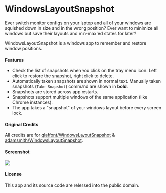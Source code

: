 # WindowsLayoutSnapshot

Ever switch monitor configs on your laptop and all of your windows are squished down in size and in the wrong position? Ever want to minimize all windows but save their layouts and min-max'ed states for later?

WindowsLayoutSnapshot is a windows app to remember and restore window positions.


#### Features
- Check the list of snapshots when you click on the tray menu icon. Left click to restore the snapshot, right click to delete.
- Automatically taken snapshots are shown in normal text. Manually taken snapshots (`Take Snapshot`) command are shown in **bold**.
- Snapshots are stored across app restarts.
- Snapshots support multiple windows of the same application (like Chrome instances).
- The app takes a "snapshot" of your windows layout before every screen lock.


#### Original Credits
All credits are for [qlaffont/WindowsLayoutSnapshot](https://github.com/qlaffont/WindowsLayoutSnapshot "qlaffont/WindowsLayoutSnapshot") & [adamsmith/WindowsLayoutSnapshot](https://github.com/adamsmith/WindowsLayoutSnapshot "adamsmith/WindowsLayoutSnapshot").


#### Screenshot
<img src="https://raw.github.com/nickmuller/WindowsLayoutSnapshot/master/screenshot.png" />


#### License
This app and its source code are released into the public domain.
